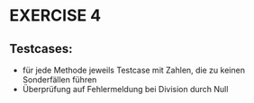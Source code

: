 # EXERCISE 4

## Testcases:
- für jede Methode jeweils Testcase mit Zahlen, die zu keinen Sonderfällen führen
- Überprüfung auf Fehlermeldung bei Division durch Null

